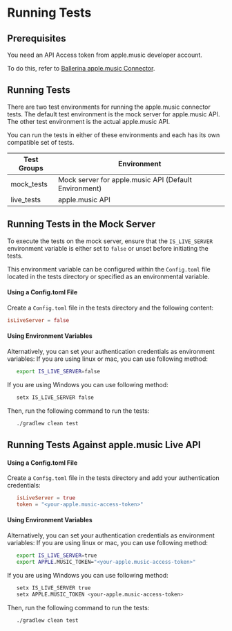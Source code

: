 # Running Tests

## Prerequisites
You need an API Access token from apple.music developer account.

To do this, refer to [Ballerina apple.music Connector](`https://github.com/ballerina-platform/module-ballerinax-apple.music/blob/main/ballerina/README.md`).

## Running Tests

There are two test environments for running the apple.music connector tests. The default test environment is the mock server for apple.music API. The other test environment is the actual apple.music API.

You can run the tests in either of these environments and each has its own compatible set of tests.

 Test Groups | Environment
-------------|---------------------------------------------------
 mock_tests  | Mock server for apple.music API (Default Environment)
 live_tests  | apple.music API

## Running Tests in the Mock Server

To execute the tests on the mock server, ensure that the `IS_LIVE_SERVER` environment variable is either set to `false` or unset before initiating the tests.

This environment variable can be configured within the `Config.toml` file located in the tests directory or specified as an environmental variable.

#### Using a Config.toml File

Create a `Config.toml` file in the tests directory and the following content:

```toml
isLiveServer = false
```

#### Using Environment Variables

Alternatively, you can set your authentication credentials as environment variables:
If you are using linux or mac, you can use following method:
```bash
   export IS_LIVE_SERVER=false
```
If you are using Windows you can use following method:
```bash
   setx IS_LIVE_SERVER false
```
Then, run the following command to run the tests:

```bash
   ./gradlew clean test
```

## Running Tests Against apple.music Live API

#### Using a Config.toml File

Create a `Config.toml` file in the tests directory and add your authentication credentials:

```toml
   isLiveServer = true
   token = "<your-apple.music-access-token>"
```

#### Using Environment Variables

Alternatively, you can set your authentication credentials as environment variables:
If you are using linux or mac, you can use following method:
```bash
   export IS_LIVE_SERVER=true
   export APPLE.MUSIC_TOKEN="<your-apple.music-access-token>"
```

If you are using Windows you can use following method:
```bash
   setx IS_LIVE_SERVER true
   setx APPLE.MUSIC_TOKEN <your-apple.music-access-token>
```
Then, run the following command to run the tests:

```bash
   ./gradlew clean test
```